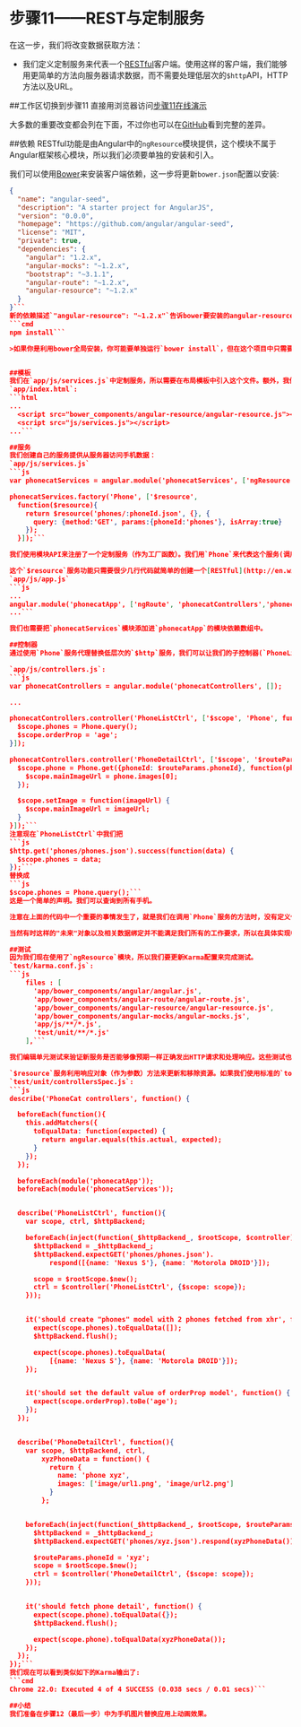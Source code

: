 # 步骤11——REST与定制服务
在这一步，我们将改变数据获取方法：
* 我们定义定制服务来代表一个[RESTful](http://en.wikipedia.org/wiki/Representational_State_Transfer)客户端。使用这样的客户端，我们能够用更简单的方法向服务器请求数据，而不需要处理低层次的`$http`API，HTTP方法以及URL。

##工作区切换到步骤11
直接用浏览器访问[步骤11在线演示](http://angular.github.io/angular-phonecat/step-11/app)

大多数的重要改变都会列在下面，不过你也可以在[GitHub](https://github.com/angular/angular-phonecat/compare/step-10...step-11)看到完整的差异。

##依赖
RESTful功能是由Angular中的`ngResource`模块提供，这个模块不属于Angular框架核心模块，所以我们必须要单独的安装和引入。

我们可以使用[Bower](http://bower.io/)来安装客户端依赖，这一步将更新`bower.json`配置以安装:
```json
{
  "name": "angular-seed",
  "description": "A starter project for AngularJS",
  "version": "0.0.0",
  "homepage": "https://github.com/angular/angular-seed",
  "license": "MIT",
  "private": true,
  "dependencies": {
    "angular": "1.2.x",
    "angular-mocks": "~1.2.x",
    "bootstrap": "~3.1.1",
    "angular-route": "~1.2.x",
    "angular-resource": "~1.2.x"
  }
}```
新的依赖描述`"angular-resource": "~1.2.x"`告诉bower要安装的angular-resource组件兼容版本是1.2.x。我们必须命令bower下载并安装这个依赖，这里我们运行下:
```cmd
npm install```

>如果你是利用bower全局安装，你可能要单独运行`bower install`，但在这个项目中只需要运行`npm install`即可调用bower


##模板
我们在`app/js/services.js`中定制服务，所以需要在布局模板中引入这个文件。额外，我们也需要引入`angular-resource.js`文件，它提供了`ngResource`模块：
`app/index.html`:
```html
...
  <script src="bower_components/angular-resource/angular-resource.js"></script>
  <script src="js/services.js"></script>
...```

##服务
我们创建自己的服务提供从服务器访问手机数据：
`app/js/services.js`
```js
var phonecatServices = angular.module('phonecatServices', ['ngResource']);

phonecatServices.factory('Phone', ['$resource',
  function($resource){
    return $resource('phones/:phoneId.json', {}, {
      query: {method:'GET', params:{phoneId:'phones'}, isArray:true}
    });
  }]);```

我们使用模块API来注册了一个定制服务（作为工厂函数）。我们用`Phone`来代表这个服务(调用工厂函数)。工厂函数类似于一个控制器的构造函数,通过函数参数可以声明依赖注入。这个`Phone`服务描述了对`$resource`服务功能的依赖。

这个`$resource`服务功能只需要很少几行代码就简单的创建一个[RESTful](http://en.wikipedia.org/wiki/Representational_State_Transfer)客户端。这个客户端可以被用于我们的程序以替代低层次的`$http`服务。
`app/js/app.js`
```js
...
angular.module('phonecatApp', ['ngRoute', 'phonecatControllers','phonecatFilters', 'phonecatServices']).
...```

我们也需要把`phonecatServices`模块添加进`phonecatApp`的模块依赖数组中。

##控制器
通过使用`Phone`服务代理替换低层次的`$http`服务，我们可以让我们的子控制器(`PhoneListCtrl`和`PhoneDetailCtrl`)进一步简化。Angular的`$resource`服务利用RESTful资源模型也提供了比`$http`更好的资源交互（展示），让我们更容易理解控制器中的代码如何工作。

`app/js/controllers.js`:
```js
var phonecatControllers = angular.module('phonecatControllers', []);

...

phonecatControllers.controller('PhoneListCtrl', ['$scope', 'Phone', function($scope, Phone) {
  $scope.phones = Phone.query();
  $scope.orderProp = 'age';
}]);

phonecatControllers.controller('PhoneDetailCtrl', ['$scope', '$routeParams', 'Phone', function($scope, $routeParams, Phone) {
  $scope.phone = Phone.get({phoneId: $routeParams.phoneId}, function(phone) {
    $scope.mainImageUrl = phone.images[0];
  });

  $scope.setImage = function(imageUrl) {
    $scope.mainImageUrl = imageUrl;
  }
}]);```
注意现在`PhoneListCtrl`中我们把
```js
$http.get('phones/phones.json').success(function(data) {
  $scope.phones = data;
});```
替换成
```js
$scope.phones = Phone.query();```
这是一个简单的声明。我们可以查询到所有手机。

注意在上面的代码中一个重要的事情发生了，就是我们在调用`Phone`服务的方法时，没有定义任何的回调函数。虽然这像可以获得同步的返回果，但其实并不是。我们是在"未来"获得一个同步返回结果——一个由XHR响应返回数据填充的对象。因为Angular的数据绑定，我们可以使用这个"未来"结果，并绑定到我们的模板中。到时，当数据获取到后，视图会自动更新。

当然有时这样的"未来"对象以及相关数据绑定并不能满足我们所有的工作要求，所以在具体实现中，我们有时也需要添加回调来处理服务响应。例如`PhoneDetailCtrl`控制器中就包括了设置`mainImageUrl`这样的回调函数。

##测试
因为我们现在使用了`ngResource`模块，所以我们要更新Karma配置来完成测试。
`test/karma.conf.js`:
```js
    files : [
      'app/bower_components/angular/angular.js',
      'app/bower_components/angular-route/angular-route.js',
      'app/bower_components/angular-resource/angular-resource.js',
      'app/bower_components/angular-mocks/angular-mocks.js',
      'app/js/**/*.js',
      'test/unit/**/*.js'
    ],```

我们编辑单元测试来验证新服务是否能够像预期一样正确发出HTTP请求和处理响应。这些测试也检验我们的控制器能够与服务正常协作。

`$resource`服务利用响应对象（作为参数）方法来更新和移除资源。如果我们使用标准的`toEqual`检测将因为不确定（恰当）的响应（比如包括一些额外方法定义等）而肯定失败，为了处理这样的问题，我们使用新定义一个[Jasmine matcher](https://github.com/pivotal/jasmine/wiki/Matchers)式`toEqualData`完成检测。使用`toEqualData`比较两个对象，将之考虑对象属性而忽略方法。
`test/unit/controllersSpec.js`:
```js
describe('PhoneCat controllers', function() {

  beforeEach(function(){
    this.addMatchers({
      toEqualData: function(expected) {
        return angular.equals(this.actual, expected);
      }
    });
  });

  beforeEach(module('phonecatApp'));
  beforeEach(module('phonecatServices'));


  describe('PhoneListCtrl', function(){
    var scope, ctrl, $httpBackend;

    beforeEach(inject(function(_$httpBackend_, $rootScope, $controller) {
      $httpBackend = _$httpBackend_;
      $httpBackend.expectGET('phones/phones.json').
          respond([{name: 'Nexus S'}, {name: 'Motorola DROID'}]);

      scope = $rootScope.$new();
      ctrl = $controller('PhoneListCtrl', {$scope: scope});
    }));


    it('should create "phones" model with 2 phones fetched from xhr', function() {
      expect(scope.phones).toEqualData([]);
      $httpBackend.flush();

      expect(scope.phones).toEqualData(
          [{name: 'Nexus S'}, {name: 'Motorola DROID'}]);
    });


    it('should set the default value of orderProp model', function() {
      expect(scope.orderProp).toBe('age');
    });
  });


  describe('PhoneDetailCtrl', function(){
    var scope, $httpBackend, ctrl,
        xyzPhoneData = function() {
          return {
            name: 'phone xyz',
            images: ['image/url1.png', 'image/url2.png']
          }
        };


    beforeEach(inject(function(_$httpBackend_, $rootScope, $routeParams, $controller) {
      $httpBackend = _$httpBackend_;
      $httpBackend.expectGET('phones/xyz.json').respond(xyzPhoneData());

      $routeParams.phoneId = 'xyz';
      scope = $rootScope.$new();
      ctrl = $controller('PhoneDetailCtrl', {$scope: scope});
    }));


    it('should fetch phone detail', function() {
      expect(scope.phone).toEqualData({});
      $httpBackend.flush();

      expect(scope.phone).toEqualData(xyzPhoneData());
    });
  });
});```
我们现在可以看到类似如下的Karma输出了:
```cmd
Chrome 22.0: Executed 4 of 4 SUCCESS (0.038 secs / 0.01 secs)```

##小结
我们准备在步骤12（最后一步）中为手机图片替换应用上动画效果。







